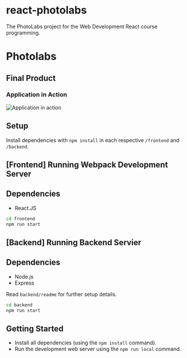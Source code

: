 # react-photolabs
The PhotoLabs project for the Web Development React course programming.

# Photolabs

## Final Product

### Application in Action

![Application in action](https://github.com/tibirabotto/tweeter/blob/main/photoLab.gif?raw=true)



## Setup

Install dependencies with `npm install` in each respective `/frontend` and `/backend`.

## [Frontend] Running Webpack Development Server

## Dependencies

- React.JS


```sh
cd frontend
npm run start
```





## [Backend] Running Backend Servier

## Dependencies

- Node.js
- Express


Read `backend/readme` for further setup details.

```sh
cd backend
npm run start
```









## Getting Started

- Install all dependencies (using the `npm install` command).
- Run the development web server using the `npm run local` command.
